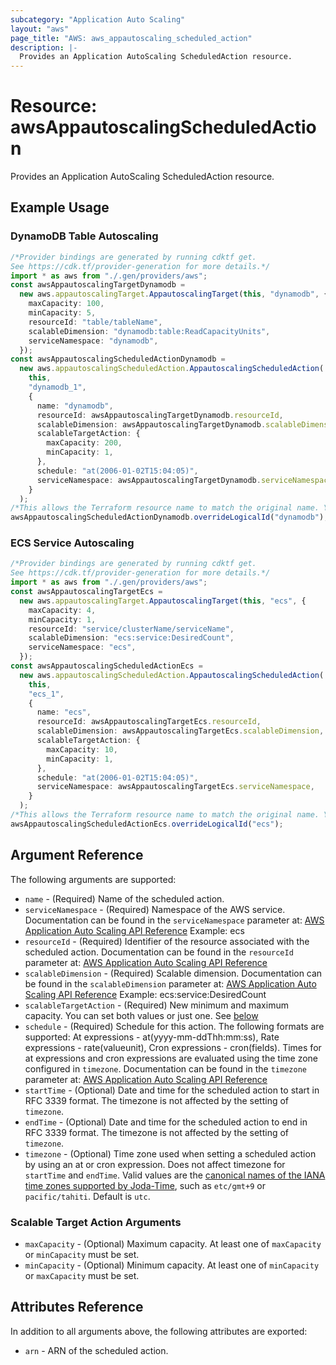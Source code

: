 ```yaml
---
subcategory: "Application Auto Scaling"
layout: "aws"
page_title: "AWS: aws_appautoscaling_scheduled_action"
description: |-
  Provides an Application AutoScaling ScheduledAction resource.
---
```


# Resource: awsAppautoscalingScheduledAction

Provides an Application AutoScaling ScheduledAction resource.

## Example Usage

### DynamoDB Table Autoscaling

```typescript
/*Provider bindings are generated by running cdktf get.
See https://cdk.tf/provider-generation for more details.*/
import * as aws from "./.gen/providers/aws";
const awsAppautoscalingTargetDynamodb =
  new aws.appautoscalingTarget.AppautoscalingTarget(this, "dynamodb", {
    maxCapacity: 100,
    minCapacity: 5,
    resourceId: "table/tableName",
    scalableDimension: "dynamodb:table:ReadCapacityUnits",
    serviceNamespace: "dynamodb",
  });
const awsAppautoscalingScheduledActionDynamodb =
  new aws.appautoscalingScheduledAction.AppautoscalingScheduledAction(
    this,
    "dynamodb_1",
    {
      name: "dynamodb",
      resourceId: awsAppautoscalingTargetDynamodb.resourceId,
      scalableDimension: awsAppautoscalingTargetDynamodb.scalableDimension,
      scalableTargetAction: {
        maxCapacity: 200,
        minCapacity: 1,
      },
      schedule: "at(2006-01-02T15:04:05)",
      serviceNamespace: awsAppautoscalingTargetDynamodb.serviceNamespace,
    }
  );
/*This allows the Terraform resource name to match the original name. You can remove the call if you don't need them to match.*/
awsAppautoscalingScheduledActionDynamodb.overrideLogicalId("dynamodb");

```

### ECS Service Autoscaling

```typescript
/*Provider bindings are generated by running cdktf get.
See https://cdk.tf/provider-generation for more details.*/
import * as aws from "./.gen/providers/aws";
const awsAppautoscalingTargetEcs =
  new aws.appautoscalingTarget.AppautoscalingTarget(this, "ecs", {
    maxCapacity: 4,
    minCapacity: 1,
    resourceId: "service/clusterName/serviceName",
    scalableDimension: "ecs:service:DesiredCount",
    serviceNamespace: "ecs",
  });
const awsAppautoscalingScheduledActionEcs =
  new aws.appautoscalingScheduledAction.AppautoscalingScheduledAction(
    this,
    "ecs_1",
    {
      name: "ecs",
      resourceId: awsAppautoscalingTargetEcs.resourceId,
      scalableDimension: awsAppautoscalingTargetEcs.scalableDimension,
      scalableTargetAction: {
        maxCapacity: 10,
        minCapacity: 1,
      },
      schedule: "at(2006-01-02T15:04:05)",
      serviceNamespace: awsAppautoscalingTargetEcs.serviceNamespace,
    }
  );
/*This allows the Terraform resource name to match the original name. You can remove the call if you don't need them to match.*/
awsAppautoscalingScheduledActionEcs.overrideLogicalId("ecs");

```

## Argument Reference

The following arguments are supported:

* `name` - (Required) Name of the scheduled action.
* `serviceNamespace` - (Required) Namespace of the AWS service. Documentation can be found in the `serviceNamespace` parameter at: [AWS Application Auto Scaling API Reference](https://docs.aws.amazon.com/autoscaling/application/APIReference/API_PutScheduledAction.html) Example: ecs
* `resourceId` - (Required) Identifier of the resource associated with the scheduled action. Documentation can be found in the `resourceId` parameter at: [AWS Application Auto Scaling API Reference](https://docs.aws.amazon.com/autoscaling/application/APIReference/API_PutScheduledAction.html)
* `scalableDimension` - (Required) Scalable dimension. Documentation can be found in the `scalableDimension` parameter at: [AWS Application Auto Scaling API Reference](https://docs.aws.amazon.com/autoscaling/application/APIReference/API_PutScheduledAction.html) Example: ecs:service:DesiredCount
* `scalableTargetAction` - (Required) New minimum and maximum capacity. You can set both values or just one. See [below](#scalable-target-action-arguments)
* `schedule` - (Required) Schedule for this action. The following formats are supported: At expressions - at(yyyy-mm-ddThh:mm:ss), Rate expressions - rate(valueunit), Cron expressions - cron(fields). Times for at expressions and cron expressions are evaluated using the time zone configured in `timezone`. Documentation can be found in the `timezone` parameter at: [AWS Application Auto Scaling API Reference](https://docs.aws.amazon.com/autoscaling/application/APIReference/API_PutScheduledAction.html)
* `startTime` - (Optional) Date and time for the scheduled action to start in RFC 3339 format. The timezone is not affected by the setting of `timezone`.
* `endTime` - (Optional) Date and time for the scheduled action to end in RFC 3339 format. The timezone is not affected by the setting of `timezone`.
* `timezone` - (Optional) Time zone used when setting a scheduled action by using an at or cron expression. Does not affect timezone for `startTime` and `endTime`. Valid values are the [canonical names of the IANA time zones supported by Joda-Time](https://www.joda.org/joda-time/timezones.html), such as `etc/gmt+9` or `pacific/tahiti`. Default is `utc`.

### Scalable Target Action Arguments

* `maxCapacity` - (Optional) Maximum capacity. At least one of `maxCapacity` or `minCapacity` must be set.
* `minCapacity` - (Optional) Minimum capacity. At least one of `minCapacity` or `maxCapacity` must be set.

## Attributes Reference

In addition to all arguments above, the following attributes are exported:

* `arn` - ARN of the scheduled action.

